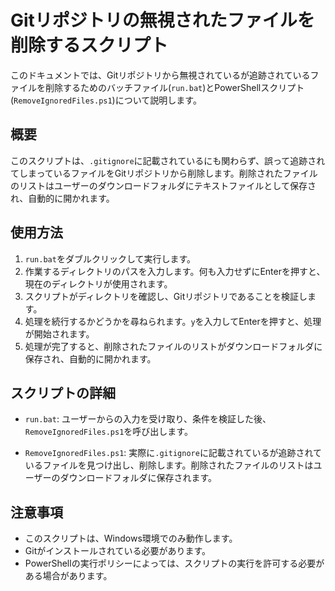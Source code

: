 # Gitリポジトリの無視されたファイルを削除するスクリプト

このドキュメントでは、Gitリポジトリから無視されているが追跡されているファイルを削除するためのバッチファイル(`run.bat`)とPowerShellスクリプト(`RemoveIgnoredFiles.ps1`)について説明します。

## 概要

このスクリプトは、`.gitignore`に記載されているにも関わらず、誤って追跡されてしまっているファイルをGitリポジトリから削除します。削除されたファイルのリストはユーザーのダウンロードフォルダにテキストファイルとして保存され、自動的に開かれます。

## 使用方法

1. `run.bat`をダブルクリックして実行します。
2. 作業するディレクトリのパスを入力します。何も入力せずにEnterを押すと、現在のディレクトリが使用されます。
3. スクリプトがディレクトリを確認し、Gitリポジトリであることを検証します。
4. 処理を続行するかどうかを尋ねられます。`y`を入力してEnterを押すと、処理が開始されます。
5. 処理が完了すると、削除されたファイルのリストがダウンロードフォルダに保存され、自動的に開かれます。

## スクリプトの詳細

- `run.bat`: ユーザーからの入力を受け取り、条件を検証した後、`RemoveIgnoredFiles.ps1`を呼び出します。

- `RemoveIgnoredFiles.ps1`: 実際に`.gitignore`に記載されているが追跡されているファイルを見つけ出し、削除します。削除されたファイルのリストはユーザーのダウンロードフォルダに保存されます。

## 注意事項

- このスクリプトは、Windows環境でのみ動作します。
- Gitがインストールされている必要があります。
- PowerShellの実行ポリシーによっては、スクリプトの実行を許可する必要がある場合があります。